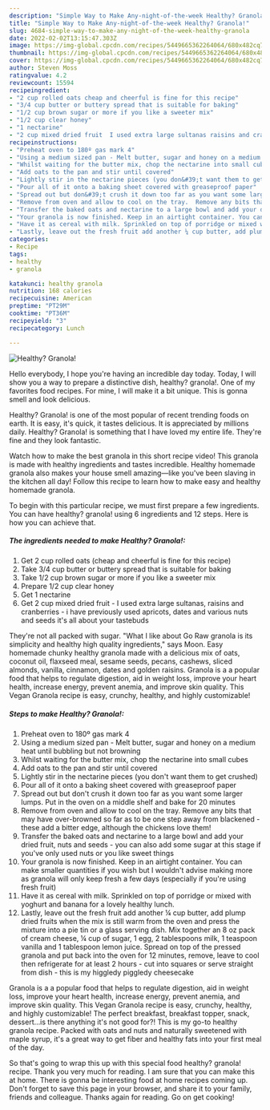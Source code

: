 ```yaml
---
description: "Simple Way to Make Any-night-of-the-week Healthy? Granola!"
title: "Simple Way to Make Any-night-of-the-week Healthy? Granola!"
slug: 4684-simple-way-to-make-any-night-of-the-week-healthy-granola
date: 2022-02-02T13:15:47.303Z
image: https://img-global.cpcdn.com/recipes/5449665362264064/680x482cq70/healthy-granola-recipe-main-photo.jpg
thumbnail: https://img-global.cpcdn.com/recipes/5449665362264064/680x482cq70/healthy-granola-recipe-main-photo.jpg
cover: https://img-global.cpcdn.com/recipes/5449665362264064/680x482cq70/healthy-granola-recipe-main-photo.jpg
author: Steven Moss
ratingvalue: 4.2
reviewcount: 15594
recipeingredient:
- "2 cup rolled oats cheap and cheerful is fine for this recipe"
- "3/4 cup butter or buttery spread that is suitable for baking"
- "1/2 cup brown sugar or more if you like a sweeter mix"
- "1/2 cup clear honey"
- "1 nectarine"
- "2 cup mixed dried fruit  I used extra large sultanas raisins and cranberries  i have previously used apricots dates and various nuts and seeds its all about your tastebuds"
recipeinstructions:
- "Preheat oven to 180º gas mark 4"
- "Using a medium sized pan - Melt butter, sugar and honey on a medium heat until bubbling but not browning"
- "Whilst waiting for the butter mix, chop the nectarine into small cubes"
- "Add oats to the pan and stir until covered"
- "Lightly stir in the nectarine pieces (you don&#39;t want them to get crushed)"
- "Pour all of it onto a baking sheet covered with greaseproof paper"
- "Spread out but don&#39;t crush it down too far as you want some larger lumps. Put in the oven on a middle shelf and bake for 20 minutes"
- "Remove from oven and allow to cool on the tray.  Remove any bits that may have over-browned so far as to be one step away from blackened - these add a bitter edge, although the chickens love them!"
- "Transfer the baked oats and nectarine to a large bowl and add your dried fruit, nuts and seeds - you can also add some sugar at this stage if you&#39;ve only used nuts or you like sweet things"
- "Your granola is now finished. Keep in an airtight container. You can make smaller quantities if you wish but I wouldn&#39;t advise making more as granola will only keep fresh a few days (especially if you&#39;re using fresh fruit)"
- "Have it as cereal with milk. Sprinkled on top of porridge or mixed with yoghurt and banana for a lovely healthy lunch."
- "Lastly, leave out the fresh fruit add another ¼ cup butter, add plump dried fruits when the mix is still warm from the oven and press the mixture into a pie tin or a glass serving dish. Mix together an 8 oz pack of cream cheese, ¼ cup of sugar, 1 egg, 2 tablespoons milk, 1 teaspoon vanilla and 1 tablespoon lemon juice. Spread on top of the pressed granola and put back into the oven for 12 minutes, remove, leave to cool then refrigerate for at least 2 hours - cut into squares or serve straight from dish - this is my higgledy piggledy cheesecake"
categories:
- Recipe
tags:
- healthy
- granola

katakunci: healthy granola 
nutrition: 168 calories
recipecuisine: American
preptime: "PT29M"
cooktime: "PT36M"
recipeyield: "3"
recipecategory: Lunch

---
```



![Healthy? Granola!](https://img-global.cpcdn.com/recipes/5449665362264064/680x482cq70/healthy-granola-recipe-main-photo.jpg)

Hello everybody, I hope you're having an incredible day today. Today, I will show you a way to prepare a distinctive dish, healthy? granola!. One of my favorites food recipes. For mine, I will make it a bit unique. This is gonna smell and look delicious.

Healthy? Granola! is one of the most popular of recent trending foods on earth. It is easy, it's quick, it tastes delicious. It is appreciated by millions daily. Healthy? Granola! is something that I have loved my entire life. They're fine and they look fantastic.

Watch how to make the best granola in this short recipe video! This granola is made with healthy ingredients and tastes incredible. Healthy homemade granola also makes your house smell amazing—like you&#39;ve been slaving in the kitchen all day! Follow this recipe to learn how to make easy and healthy homemade granola.


To begin with this particular recipe, we must first prepare a few ingredients. You can have healthy? granola! using 6 ingredients and 12 steps. Here is how you can achieve that.

<!--inarticleads1-->

##### The ingredients needed to make Healthy? Granola!:

1. Get 2 cup rolled oats (cheap and cheerful is fine for this recipe)
1. Take 3/4 cup butter or buttery spread that is suitable for baking
1. Take 1/2 cup brown sugar or more if you like a sweeter mix
1. Prepare 1/2 cup clear honey
1. Get 1 nectarine
1. Get 2 cup mixed dried fruit - I used extra large sultanas, raisins and cranberries - i have previously used apricots, dates and various nuts and seeds it&#39;s all about your tastebuds


They&#39;re not all packed with sugar. &#34;What I like about Go Raw granola is its simplicity and healthy high quality ingredients,&#34; says Moon. Easy homemade chunky healthy granola made with a delicious mix of oats, coconut oil, flaxseed meal, sesame seeds, pecans, cashews, sliced almonds, vanilla, cinnamon, dates and golden raisins. Granola is a a popular food that helps to regulate digestion, aid in weight loss, improve your heart health, increase energy, prevent anemia, and improve skin quality. This Vegan Granola recipe is easy, crunchy, healthy, and highly customizable! 

<!--inarticleads2-->

##### Steps to make Healthy? Granola!:

1. Preheat oven to 180º gas mark 4
1. Using a medium sized pan - Melt butter, sugar and honey on a medium heat until bubbling but not browning
1. Whilst waiting for the butter mix, chop the nectarine into small cubes
1. Add oats to the pan and stir until covered
1. Lightly stir in the nectarine pieces (you don&#39;t want them to get crushed)
1. Pour all of it onto a baking sheet covered with greaseproof paper
1. Spread out but don&#39;t crush it down too far as you want some larger lumps. Put in the oven on a middle shelf and bake for 20 minutes
1. Remove from oven and allow to cool on the tray.  Remove any bits that may have over-browned so far as to be one step away from blackened - these add a bitter edge, although the chickens love them!
1. Transfer the baked oats and nectarine to a large bowl and add your dried fruit, nuts and seeds - you can also add some sugar at this stage if you&#39;ve only used nuts or you like sweet things
1. Your granola is now finished. Keep in an airtight container. You can make smaller quantities if you wish but I wouldn&#39;t advise making more as granola will only keep fresh a few days (especially if you&#39;re using fresh fruit)
1. Have it as cereal with milk. Sprinkled on top of porridge or mixed with yoghurt and banana for a lovely healthy lunch.
1. Lastly, leave out the fresh fruit add another ¼ cup butter, add plump dried fruits when the mix is still warm from the oven and press the mixture into a pie tin or a glass serving dish. Mix together an 8 oz pack of cream cheese, ¼ cup of sugar, 1 egg, 2 tablespoons milk, 1 teaspoon vanilla and 1 tablespoon lemon juice. Spread on top of the pressed granola and put back into the oven for 12 minutes, remove, leave to cool then refrigerate for at least 2 hours - cut into squares or serve straight from dish - this is my higgledy piggledy cheesecake


Granola is a a popular food that helps to regulate digestion, aid in weight loss, improve your heart health, increase energy, prevent anemia, and improve skin quality. This Vegan Granola recipe is easy, crunchy, healthy, and highly customizable! The perfect breakfast, breakfast topper, snack, dessert…is there anything it&#39;s not good for?! This is my go-to healthy granola recipe. Packed with oats and nuts and naturally sweetened with maple syrup, it&#39;s a great way to get fiber and healthy fats into your first meal of the day. 

So that's going to wrap this up with this special food healthy? granola! recipe. Thank you very much for reading. I am sure that you can make this at home. There is gonna be interesting food at home recipes coming up. Don't forget to save this page in your browser, and share it to your family, friends and colleague. Thanks again for reading. Go on get cooking!
